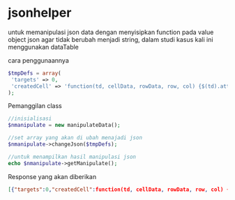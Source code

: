 # jsonhelper
untuk memanipulasi json data dengan menyisipkan function pada value object json agar tidak berubah menjadi string, dalam studi kasus kali ini menggunakan dataTable

cara penggunaannya

```php
$tmpDefs = array(
 'targets' => 0,
 'createdCell' => 'function(td, cellData, rowData, row, col) {$(td).attr("data-field","_id");}'
); 
```
Pemanggilan class
```php
//inisialisasi
$nmanipulate = new manipulateData();

//set array yang akan di ubah menajadi json
$nmanipulate->changeJson($tmpDefs);

//untuk menampilkan hasil manipulasi json
echo $nmanipulate->getManipulate();
```

Response yang akan diberikan

```json
[{"targets":0,"createdCell":function(td, cellData, rowData, row, col) {$(td).attr("data-field","_id");}}];
```
